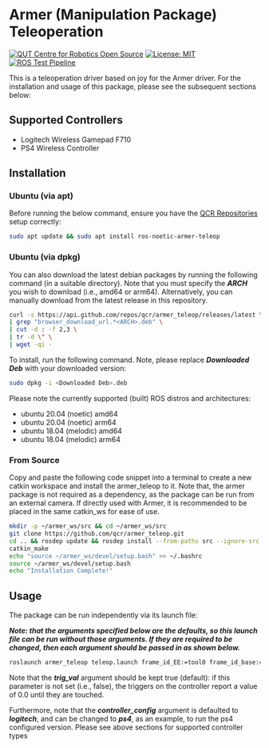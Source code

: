 # Armer (Manipulation Package) Teleoperation
[![QUT Centre for Robotics Open Source](https://github.com/qcr/qcr.github.io/raw/master/misc/badge.svg)](https://qcr.github.io)
[![License: MIT](https://img.shields.io/badge/License-MIT-blue.svg)](https://opensource.org/licenses/MIT)
[![ROS Test Pipeline](https://github.com/qcr/armer_teleop/actions/workflows/ros_test.yml/badge.svg)](https://github.com/qcr/armer_teleop/actions/workflows/ros_test.yml)

This is a teleoperation driver based on joy for the Armer driver. For the installation and usage of this package, please see the subsequent sections below:

## Supported Controllers
- Logitech Wireless Gamepad F710
- PS4 Wireless Controller

## Installation

### Ubuntu (via apt)
Before running the below command, ensure you have the [QCR Repositories](https://qcr.github.io/armer/add_qcr_repos.html) setup correctly:
```bash
sudo apt update && sudo apt install ros-noetic-armer-teleop
```

### Ubuntu (via dpkg)
You can also download the latest debian packages by running the following command (in a suitable directory). Note that you must specify the ***ARCH*** you wish to download (i.e., amd64 or arm64). Alternatively, you can manually download from the latest release in this repository.
  
```bash
curl -s https://api.github.com/repos/qcr/armer_teleop/releases/latest \
| grep "browser_download_url.*<ARCH>.deb" \
| cut -d : -f 2,3 \
| tr -d \" \
| wget -qi -
```
To install, run the following command. Note, please replace ***Downloaded Deb*** with your downloaded version:
```bash
sudo dpkg -i <Downloaded Deb>.deb
```
Please note the currently supported (built) ROS distros and architectures:
- ubuntu 20.04 (noetic) amd64 
- ubuntu 20.04 (noetic) arm64
- ubuntu 18.04 (melodic) amd64
- ubuntu 18.04 (melodic) arm64

### From Source
Copy and paste the following code snippet into a terminal to create a new catkin workspace and install the armer_teleop to it. Note that, the armer package is not required as a dependency, as the package can be run from an external camera. If directly used with Armer, it is recommended to be placed in the same catkin_ws for ease of use.

```bash
mkdir -p ~/armer_ws/src && cd ~/armer_ws/src
git clone https://github.com/qcr/armer_teleop.git
cd .. && rosdep update && rosdep install --from-paths src --ignore-src -r -y
catkin_make
echo "source ~/armer_ws/devel/setup.bash" >> ~/.bashrc
source ~/armer_ws/devel/setup.bash
echo "Installation Complete!"
```

## Usage
The package can be run independently via its launch file:

***Note: that the arguments specified below are the defaults, so this launch file can be run without those arguments. If they are required to be changed, then each argument should be passed in as shown below.***

```bash
roslaunch armer_teleop teleop.launch frame_id_EE:=tool0 frame_id_base:=base_link trig_val:=true controller_config:=logitech
```

Note that the ***trig_val*** argument should be kept true (default): if this parameter is not set (i.e., false), the triggers on the controller report a value of 0.0 until they are touched.

Furthermore, note that the ***controller_config*** argument is defaulted to ***logitech***, and can be changed to ***ps4***, as an example, to run the ps4 configured version. Please see above sections for supported controller types
